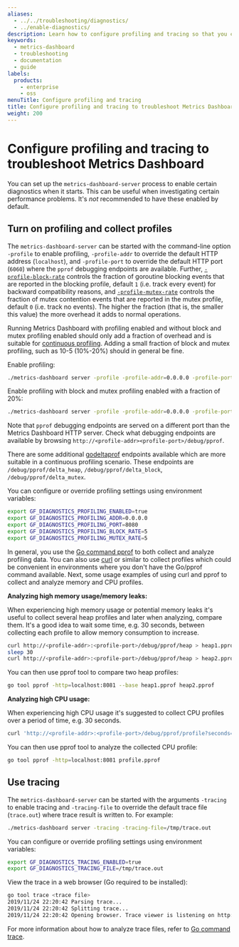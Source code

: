 ```yaml
---
aliases:
  - ../../troubleshooting/diagnostics/
  - ../enable-diagnostics/
description: Learn how to configure profiling and tracing so that you can troubleshoot Metrics Dashboard.
keywords:
  - metrics-dashboard
  - troubleshooting
  - documentation
  - guide
labels:
  products:
    - enterprise
    - oss
menuTitle: Configure profiling and tracing
title: Configure profiling and tracing to troubleshoot Metrics Dashboard
weight: 200
---
```


# Configure profiling and tracing to troubleshoot Metrics Dashboard

You can set up the `metrics-dashboard-server` process to enable certain diagnostics when it starts. This can be useful
when investigating certain performance problems. It's _not_ recommended to have these enabled by default.

## Turn on profiling and collect profiles

The `metrics-dashboard-server` can be started with the command-line option `-profile` to enable profiling, `-profile-addr` to override the default HTTP address (`localhost`), and
`-profile-port` to override the default HTTP port (`6060`) where the `pprof` debugging endpoints are available. Further, [`-profile-block-rate`](https://pkg.go.dev/runtime#SetBlockProfileRate) controls the fraction of goroutine blocking events that are reported in the blocking profile, default `1` (i.e. track every event) for backward compatibility reasons, and [`-profile-mutex-rate`](https://pkg.go.dev/runtime#SetMutexProfileFraction) controls the fraction of mutex contention events that are reported in the mutex profile, default `0` (i.e. track no events). The higher the fraction (that is, the smaller this value) the more overhead it adds to normal operations.

Running Metrics Dashboard with profiling enabled and without block and mutex profiling enabled should only add a fraction of overhead and is suitable for [continuous profiling](https://metrics-dashboard.com/oss/pyroscope/). Adding a small fraction of block and mutex profiling, such as 10-5 (10%-20%) should in general be fine.

Enable profiling:

```bash
./metrics-dashboard server -profile -profile-addr=0.0.0.0 -profile-port=8080
```

Enable profiling with block and mutex profiling enabled with a fraction of 20%:

```bash
./metrics-dashboard server -profile -profile-addr=0.0.0.0 -profile-port=8080 -profile-block-rate=5 -profile-mutex-rate=5
```

Note that `pprof` debugging endpoints are served on a different port than the Metrics Dashboard HTTP server. Check what debugging endpoints are available by browsing `http://<profile-addr><profile-port>/debug/pprof`.

There are some additional [godeltaprof](https://github.com/metrics-dashboard/pyroscope-go/tree/main/godeltaprof) endpoints available which are more suitable in a continuous profiling scenario. These endpoints are `/debug/pprof/delta_heap`, `/debug/pprof/delta_block`, `/debug/pprof/delta_mutex`.

You can configure or override profiling settings using environment variables:

```bash
export GF_DIAGNOSTICS_PROFILING_ENABLED=true
export GF_DIAGNOSTICS_PROFILING_ADDR=0.0.0.0
export GF_DIAGNOSTICS_PROFILING_PORT=8080
export GF_DIAGNOSTICS_PROFILING_BLOCK_RATE=5
export GF_DIAGNOSTICS_PROFILING_MUTEX_RATE=5
```

In general, you use the [Go command pprof](https://golang.org/cmd/pprof/) to both collect and analyze profiling data. You can also use [curl](https://curl.se/) or similar to collect profiles which could be convenient in environments where you don't have the Go/pprof command available. Next, some usage examples of using curl and pprof to collect and analyze memory and CPU profiles.

**Analyzing high memory usage/memory leaks:**

When experiencing high memory usage or potential memory leaks it's useful to collect several heap profiles and later when analyzing, compare them. It's a good idea to wait some time, e.g. 30 seconds, between collecting each profile to allow memory consumption to increase.

```bash
curl http://<profile-addr>:<profile-port>/debug/pprof/heap > heap1.pprof
sleep 30
curl http://<profile-addr>:<profile-port>/debug/pprof/heap > heap2.pprof
```

You can then use pprof tool to compare two heap profiles:

```bash
go tool pprof -http=localhost:8081 --base heap1.pprof heap2.pprof
```

**Analyzing high CPU usage:**

When experiencing high CPU usage it's suggested to collect CPU profiles over a period of time, e.g. 30 seconds.

```bash
curl 'http://<profile-addr>:<profile-port>/debug/pprof/profile?seconds=30' > profile.pprof
```

You can then use pprof tool to analyze the collected CPU profile:

```bash
go tool pprof -http=localhost:8081 profile.pprof
```

## Use tracing

The `metrics-dashboard-server` can be started with the arguments `-tracing` to enable tracing and `-tracing-file` to override the default trace file (`trace.out`) where trace result is written to. For example:

```bash
./metrics-dashboard server -tracing -tracing-file=/tmp/trace.out
```

You can configure or override profiling settings using environment variables:

```bash
export GF_DIAGNOSTICS_TRACING_ENABLED=true
export GF_DIAGNOSTICS_TRACING_FILE=/tmp/trace.out
```

View the trace in a web browser (Go required to be installed):

```bash
go tool trace <trace file>
2019/11/24 22:20:42 Parsing trace...
2019/11/24 22:20:42 Splitting trace...
2019/11/24 22:20:42 Opening browser. Trace viewer is listening on http://127.0.0.1:39735
```

For more information about how to analyze trace files, refer to [Go command trace](https://golang.org/cmd/trace/).
